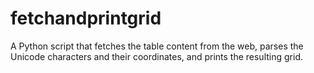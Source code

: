 # fetchandprintgrid
A Python script that fetches the table content from the web, parses the Unicode characters and their coordinates, and prints the resulting grid.
